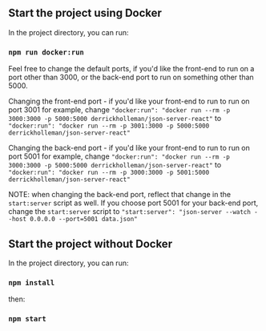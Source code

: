 ## Start the project using Docker

In the project directory, you can run:

### `npm run docker:run`

Feel free to change the default ports, if you'd like the front-end to run on a port other than 3000, or the back-end port to run on something other than 5000.  

Changing the front-end port - if you'd like your front-end to run to run on port 3001 for example, change ```"docker:run": "docker run --rm -p 3000:3000 -p 5000:5000 derrickholleman/json-server-react"``` to ```"docker:run": "docker run --rm -p 3001:3000 -p 5000:5000 derrickholleman/json-server-react"```

Changing the back-end port - if you'd like your front-end to run to run on port 5001 for example, change ```"docker:run": "docker run --rm -p 3000:3000 -p 5000:5000 derrickholleman/json-server-react"``` to ```"docker:run": "docker run --rm -p 3000:3000 -p 5001:5000 derrickholleman/json-server-react"```

NOTE: when changing the back-end port, reflect that change in the ```start:server``` script as well.  If you choose port 5001 for your back-end port, change the ```start:server``` script to ```"start:server": "json-server --watch --host 0.0.0.0 --port=5001 data.json"```

## Start the project without Docker

In the project directory, you can run:

### `npm install`

then:

### `npm start`

